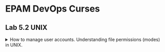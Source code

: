 # EPAM DevOps Curses
## Lab 5.2 UNIX

<details><summary>How to manage user accounts. Understanding file permissions (modes) in UNIX.</summary>

![](t5.2.ch.own.grp.PNG)
![](t5.2.owner.group.others.PNG)
![](t5.2.passwd.group.png)
![](t5.2.passwd+group-r.PNG)
![](t5.2.passwd.PNG)
![](t5.2.SUID+t.PNG)
![](t5.2.umask.PNG)
![](t5.2.user.add.png)
![](t5.2.user.mod.skel.modes.png)

</details>
